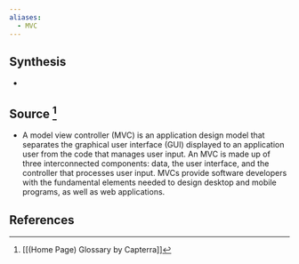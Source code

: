 ```yaml
---
aliases:
  - MVC
---
```

## Synthesis
- 
## Source [^1]
- A model view controller (MVC) is an application design model that separates the graphical user interface (GUI) displayed to an application user from the code that manages user input. An MVC is made up of three interconnected components: data, the user interface, and the controller that processes user input. MVCs provide software developers with the fundamental elements needed to design desktop and mobile programs, as well as web applications.
## References

[^1]: [[(Home Page) Glossary by Capterra]]